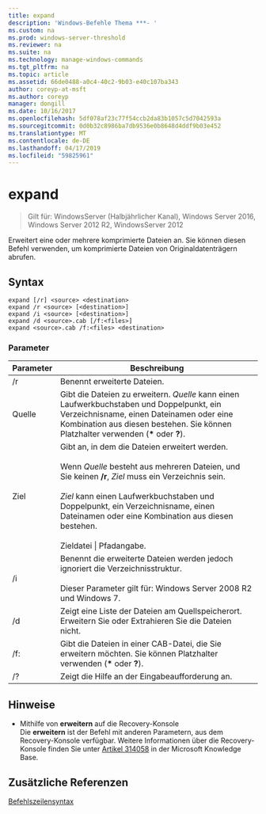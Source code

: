 ```yaml
---
title: expand
description: 'Windows-Befehle Thema ***- '
ms.custom: na
ms.prod: windows-server-threshold
ms.reviewer: na
ms.suite: na
ms.technology: manage-windows-commands
ms.tgt_pltfrm: na
ms.topic: article
ms.assetid: 66de0488-a0c4-40c2-9b03-e40c107ba343
author: coreyp-at-msft
ms.author: coreyp
manager: dongill
ms.date: 10/16/2017
ms.openlocfilehash: 5df078af23c77f54ccb2da83b1057c5d7042593a
ms.sourcegitcommit: 0d0b32c8986ba7db9536e0b8648d4ddf9b03e452
ms.translationtype: MT
ms.contentlocale: de-DE
ms.lasthandoff: 04/17/2019
ms.locfileid: "59825961"
---
```

# <a name="expand"></a>expand

>Gilt für: WindowsServer (Halbjährlicher Kanal), Windows Server 2016, Windows Server 2012 R2, WindowsServer 2012

Erweitert eine oder mehrere komprimierte Dateien an. Sie können diesen Befehl verwenden, um komprimierte Dateien von Originaldatenträgern abrufen.  
## <a name="syntax"></a>Syntax  
```  
expand [/r] <source> <destination>  
expand /r <source> [<destination>]  
expand /i <source> [<destination>]  
expand /d <source>.cab [/f:<files>]  
expand <source>.cab /f:<files> <destination>  
```  
### <a name="parameters"></a>Parameter  
|Parameter|Beschreibung|  
|-------|--------|  
|/r|Benennt erweiterte Dateien.|  
|Quelle|Gibt die Dateien zu erweitern. *Quelle* kann einen Laufwerkbuchstaben und Doppelpunkt, ein Verzeichnisname, einen Dateinamen oder eine Kombination aus diesen bestehen. Sie können Platzhalter verwenden (**\*** oder **?**).|  
|Ziel|Gibt an, in dem die Dateien erweitert werden.<br /><br />Wenn *Quelle* besteht aus mehreren Dateien, und Sie keinen **/r**, *Ziel* muss ein Verzeichnis sein.<br /><br />*Ziel* kann einen Laufwerkbuchstaben und Doppelpunkt, ein Verzeichnisname, einen Dateinamen oder eine Kombination aus diesen bestehen.<br /><br />Zieldatei &#124; Pfadangabe.|  
|/i|Benennt die erweiterte Dateien werden jedoch ignoriert die Verzeichnisstruktur.<br /><br />Dieser Parameter gilt für:  Windows Server 2008 R2 und Windows 7.|  
|/d|Zeigt eine Liste der Dateien am Quellspeicherort. Erweitern Sie oder Extrahieren Sie die Dateien nicht.|  
|/f:|Gibt die Dateien in einer CAB-Datei, die Sie erweitern möchten. Sie können Platzhalter verwenden (**\*** oder **?**).|  
|/?|Zeigt die Hilfe an der Eingabeaufforderung an.|  
## <a name="remarks"></a>Hinweise  
-   Mithilfe von **erweitern** auf die Recovery-Konsole  
    Die **erweitern** ist der Befehl mit anderen Parametern, aus dem Recovery-Konsole verfügbar. Weitere Informationen über die Recovery-Konsole finden Sie unter [Artikel 314058](https://support.microsoft.com/kb/314058) in der Microsoft Knowledge Base.  
## <a name="additional-references"></a>Zusätzliche Referenzen  
[Befehlszeilensyntax](command-line-syntax-key.md)  
